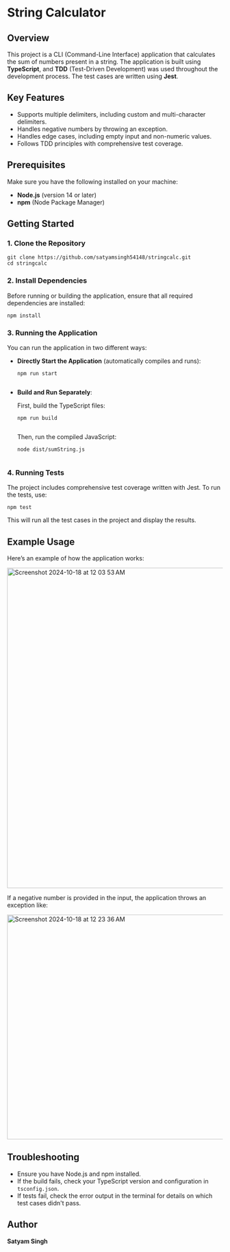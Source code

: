 <h1>String Calculator</h1>

<h2>Overview</h2>
<p>This project is a CLI (Command-Line Interface) application that calculates the sum of numbers present in a string. The application is built using <strong>TypeScript</strong>, and <strong>TDD</strong> (Test-Driven Development) was used throughout the development process. The test cases are written using <strong>Jest</strong>.</p>

<h2>Key Features</h2>
<ul>
  <li>Supports multiple delimiters, including custom and multi-character delimiters.</li>
  <li>Handles negative numbers by throwing an exception.</li>
  <li>Handles edge cases, including empty input and non-numeric values.</li>
  <li>Follows TDD principles with comprehensive test coverage.</li>
</ul>

<h2>Prerequisites</h2>
<p>Make sure you have the following installed on your machine:</p>
<ul>
  <li><strong>Node.js</strong> (version 14 or later)</li>
  <li><strong>npm</strong> (Node Package Manager)</li>
</ul>

<h2>Getting Started</h2>

<h3>1. Clone the Repository</h3>
<pre><code>git clone https://github.com/satyamsingh54148/stringcalc.git
cd stringcalc
</code></pre>

<h3>2. Install Dependencies</h3>
<p>Before running or building the application, ensure that all required dependencies are installed:</p>
<pre><code>npm install
</code></pre>

<h3>3. Running the Application</h3>
<p>You can run the application in two different ways:</p>

<ul>
  <li><strong>Directly Start the Application</strong> (automatically compiles and runs):
  <pre><code>npm run start
  </code></pre>
  </li>
  <li><strong>Build and Run Separately</strong>:
  <p>First, build the TypeScript files:</p>
  <pre><code>npm run build
  </code></pre>
  <p>Then, run the compiled JavaScript:</p>
  <pre><code>node dist/sumString.js
  </code></pre>
  </li>
</ul>

<h3>4. Running Tests</h3>
<p>The project includes comprehensive test coverage written with Jest. To run the tests, use:</p>
<pre><code>npm test
</code></pre>
<p>This will run all the test cases in the project and display the results.</p>


<h2>Example Usage</h2>
<p>Here’s an example of how the application works:</p>

<img width="747" alt="Screenshot 2024-10-18 at 12 03 53 AM" src="https://github.com/user-attachments/assets/2341c017-9da1-4c47-bff9-781a4db08744">


<p>If a negative number is provided in the input, the application throws an exception like:</p>

<img width="524" alt="Screenshot 2024-10-18 at 12 23 36 AM" src="https://github.com/user-attachments/assets/932e87eb-0fef-43e3-879f-1c1fa4dafa3e">


<h2>Troubleshooting</h2>
<ul>
  <li>Ensure you have Node.js and npm installed.</li>
  <li>If the build fails, check your TypeScript version and configuration in <code>tsconfig.json</code>.</li>
  <li>If tests fail, check the error output in the terminal for details on which test cases didn't pass.</li>
</ul>

<h2>Author</h2>
<p><strong>Satyam Singh</strong></p>
